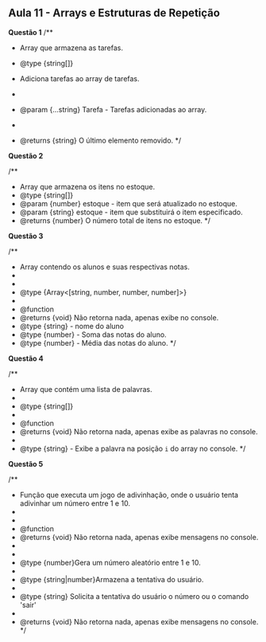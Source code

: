 ## Aula 11 - Arrays e Estruturas de Repetição

**Questão 1**
/**
 * Array que armazena as tarefas.
 * @type {string[]}

 * Adiciona tarefas ao array de tarefas.
 * 
 * @param {...string} Tarefa - Tarefas adicionadas ao array.
 * 
 * @returns {string} O último elemento removido.
 */

**Questão 2**

/**
 * Array que armazena os itens no estoque.
 * @type {string[]}
 * @param {number} estoque - item que será atualizado no estoque.
 * @param {string} estoque - item que substituirá o item especificado.
 * @returns {number} O número total de itens no estoque.
 */

 **Questão 3** 

 /**
* Array contendo os alunos e suas respectivas notas.
* 
* 
* @type {Array<[string, number, number, number]>}
* 
* @function
* @returns {void} Não retorna nada, apenas exibe no console.
* @type {string} - nome do aluno
* @type {number} -  Soma das notas do aluno.
* @type {number} - Média das notas do aluno.
 */

**Questão 4**

/**
 * Array que contém uma lista de palavras.
 * 
 * @type {string[]}
 * 
 * @function
 * @returns {void} Não retorna nada, apenas exibe as palavras no console.
* 
* @type {string} - Exibe a palavra na posição `i` do array no console.
*/

**Questão 5**

/**
* Função que executa um jogo de adivinhação, onde o usuário tenta adivinhar um número entre 1 e 10.
* 
* 
* @function
* @returns {void} Não retorna nada, apenas exibe mensagens no console.
* 
* 
* @type {number}Gera um número aleatório entre 1 e 10.
* 
* @type {string|number}Armazena a tentativa do usuário.
* 
* @type {string} Solicita a tentativa do usuário o número ou o comando 'sair'
* 
* @returns {void} Não retorna nada, apenas exibe mensagens no console.
*/



